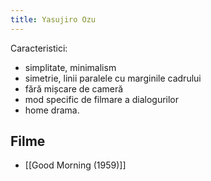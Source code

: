 ```yaml
---
title: Yasujiro Ozu
---
```

Caracteristici:

- simplitate, minimalism
- simetrie, linii paralele cu marginile cadrului
- fără mișcare de cameră
- mod specific de filmare a dialogurilor
- home drama. 

## Filme
- [[Good Morning (1959)]]